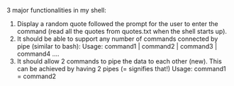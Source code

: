 3 major functionalities in my shell:
1. Display a random quote followed the prompt for the user to enter the command (read all the quotes from quotes.txt when the shell starts up).
2. It should be able to support any number of commands connected by pipe (similar to bash):
    Usage: command1 | command2 | command3 | command4 ....
3. It should allow 2 commands to pipe the data to each other (new). This can be achieved by having 2 pipes (= signifies that!)
    Usage: command1 = command2 
